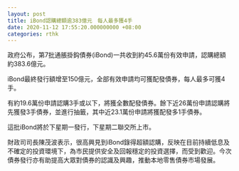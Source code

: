 ```yaml
---
layout: post
title: iBond認購總額逾383億元　每人最多獲4手
date: 2020-11-12 17:55:20.000000000 +08:00
categories: rthk
---
```


政府公布，第7批通脹掛鈎債券(iBond)一共收到約45.6萬份有效申請，認購總額約383.6億元。

iBond最終發行額增至150億元，全部有效申請均可獲配發債券，每人最多可獲4手。

有約19.6萬份申請認購3手或以下，將獲全數配發債券。餘下近26萬份申請認購將先獲發3手債券，並進行抽籤，其中近23.1萬份申請將獲配發多1手債券。

這批iBond將於下星期一發行，下星期二聯交所上市。

財政司司長陳茂波表示，很高興見到iBond錄得超額認購，反映在目前持續低息及不確定的投資環境下，為市民提供安全及回報穩定的投資選擇，而受到歡迎。今次債券發行亦有助提高大眾對債券的認識及興趣，推動本地零售債券市場發展。
